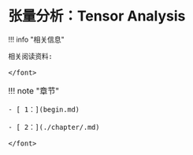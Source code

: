 # 张量分析：Tensor Analysis

<script src="https://polyfill.io/v3/polyfill.min.js?features=es6"></script>
<script src="https://cdn.jsdelivr.net/npm/mathjax@3/es5/tex-chtml.js"></script>

!!! info "相关信息"
    <font size = 3.5>
    
    相关阅读资料:

    </font>

!!! note "章节"
    <font size = 3.5>

    - [ 1：](begin.md) 

    - [ 2：](./chapter/.md) 

    </font>